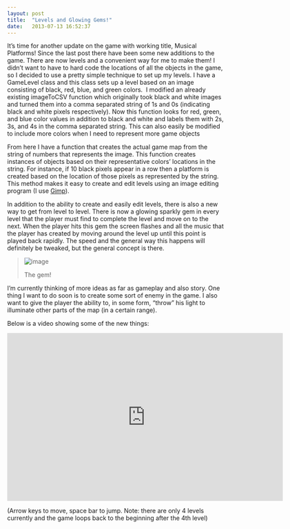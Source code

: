```yaml
---
layout: post
title:  "Levels and Glowing Gems!"
date:   2013-07-13 16:52:37
---
```


It’s time for another update on the game with working title, Musical Platforms! Since the last post there have been some new additions to the game. There are now levels and a convenient way for me to make them! I didn’t want to have to hard code the locations of all the objects in the game, so I decided to use a pretty simple technique to set up my levels. I have a GameLevel class and this class sets up a level based on an image consisting of black, red, blue, and green colors.&nbsp; I modified an already existing imageToCSV function which originally took black and white images and turned them into a comma separated string of 1s and 0s (indicating black and white pixels respectively). Now this function looks for red, green, and blue color values in addition to black and white and labels them with 2s, 3s, and 4s in the comma separated string. This can also easily be modified to include more colors when I need to represent more game objects

From here I have a function that creates the actual game map from the string of numbers that represents the image. This function creates instances of objects based on their representative colors’ locations in the string. For instance, if 10 black pixels appear in a row then a platform is created based on the location of those pixels as represented by the string. This method makes it easy to create and edit levels using an image editing program (I use [Gimp](http://www.gimp.org/)).

In addition to the ability to create and easily edit levels, there is also a new way to get from level to level. There is now a glowing sparkly gem in every level that the player must find to complete the level and move on to the next. When the player hits this gem the screen flashes and all the music that the player has created by moving around the level up until this point is played back rapidly. The speed and the general way this happens will definitely be tweaked, but the general concept is there.

> ![image](http://media.tumblr.com/0abf144f7ee05ddb346a41b6a3bca35b/tumblr_inline_mprcz2ZR6C1qz4rgp.png)
> 
> The gem!

I’m currently thinking of more ideas as far as gameplay and also story. One thing I want to do soon is to create some sort of enemy in the game. I also want to give the player the ability to, in some form, “throw” his light to illuminate other parts of the map (in a certain range).

Below is a video showing some of the new things:

<iframe width="640" height="390" src="https://www.youtube.com/embed/0pcT8nKD2vs" frameborder="0" allowfullscreen></iframe>

(Arrow keys to move, space bar to jump. Note: there are only 4 levels currently and the game loops back to the beginning after the 4th level)